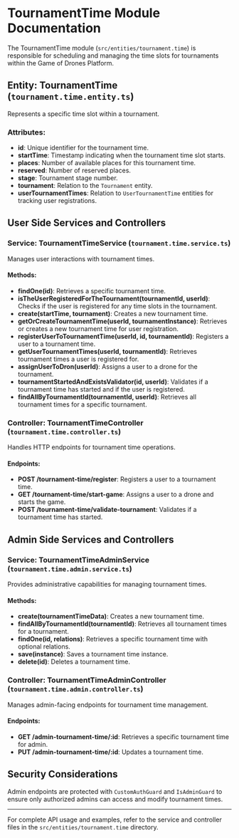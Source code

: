 # TournamentTime Module Documentation

The TournamentTime module (`src/entities/tournament.time`) is responsible for scheduling and managing the time slots for tournaments within the Game of Drones Platform.

## Entity: TournamentTime (`tournament.time.entity.ts`)

Represents a specific time slot within a tournament.

### Attributes:

-   **id**: Unique identifier for the tournament time.
-   **startTime**: Timestamp indicating when the tournament time slot starts.
-   **places**: Number of available places for this tournament time.
-   **reserved**: Number of reserved places.
-   **stage**: Tournament stage number.
-   **tournament**: Relation to the `Tournament` entity.
-   **userTournamentTimes**: Relation to `UserTournamentTime` entities for tracking user registrations.

## User Side Services and Controllers

### Service: TournamentTimeService (`tournament.time.service.ts`)

Manages user interactions with tournament times.

#### Methods:

-   **findOne(id)**: Retrieves a specific tournament time.
-   **isTheUserRegisteredForTheTournament(tournamentId, userId)**: Checks if the user is registered for any time slots in the tournament.
-   **create(startTime, tournament)**: Creates a new tournament time.
-   **getOrCreateTournamentTime(userId, tournamentInstance)**: Retrieves or creates a new tournament time for user registration.
-   **registerUserToTournamentTime(userId, id, tournamentId)**: Registers a user to a tournament time.
-   **getUserTournamentTimes(userId, tournamentId)**: Retrieves tournament times a user is registered for.
-   **assignUserToDron(userId)**: Assigns a user to a drone for the tournament.
-   **tournamentStartedAndExistsValidator(id, userId)**: Validates if a tournament time has started and if the user is registered.
-   **findAllByTournamentId(tournamentId, userId)**: Retrieves all tournament times for a specific tournament.

### Controller: TournamentTimeController (`tournament.time.controller.ts`)

Handles HTTP endpoints for tournament time operations.

#### Endpoints:

-   **POST /tournament-time/register**: Registers a user to a tournament time.
-   **GET /tournament-time/start-game**: Assigns a user to a drone and starts the game.
-   **POST /tournament-time/validate-tournament**: Validates if a tournament time has started.

## Admin Side Services and Controllers

### Service: TournamentTimeAdminService (`tournament.time.admin.service.ts`)

Provides administrative capabilities for managing tournament times.

#### Methods:

-   **create(tournamentTimeData)**: Creates a new tournament time.
-   **findAllByTournamentId(tournamentId)**: Retrieves all tournament times for a tournament.
-   **findOne(id, relations)**: Retrieves a specific tournament time with optional relations.
-   **save(instance)**: Saves a tournament time instance.
-   **delete(id)**: Deletes a tournament time.

### Controller: TournamentTimeAdminController (`tournament.time.admin.controller.ts`)

Manages admin-facing endpoints for tournament time management.

#### Endpoints:

-   **GET /admin-tournament-time/:id**: Retrieves a specific tournament time for admin.
-   **PUT /admin-tournament-time/:id**: Updates a tournament time.

## Security Considerations

Admin endpoints are protected with `CustomAuthGuard` and `IsAdminGuard` to ensure only authorized admins can access and modify tournament times.

---

For complete API usage and examples, refer to the service and controller files in the `src/entities/tournament.time` directory.
